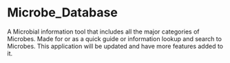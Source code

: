 # Microbe_Database
A Microbial information tool that includes all the major categories of Microbes. Made for or as a quick guide or information
lookup and search to Microbes. This application will be updated and have more features added to it. 
